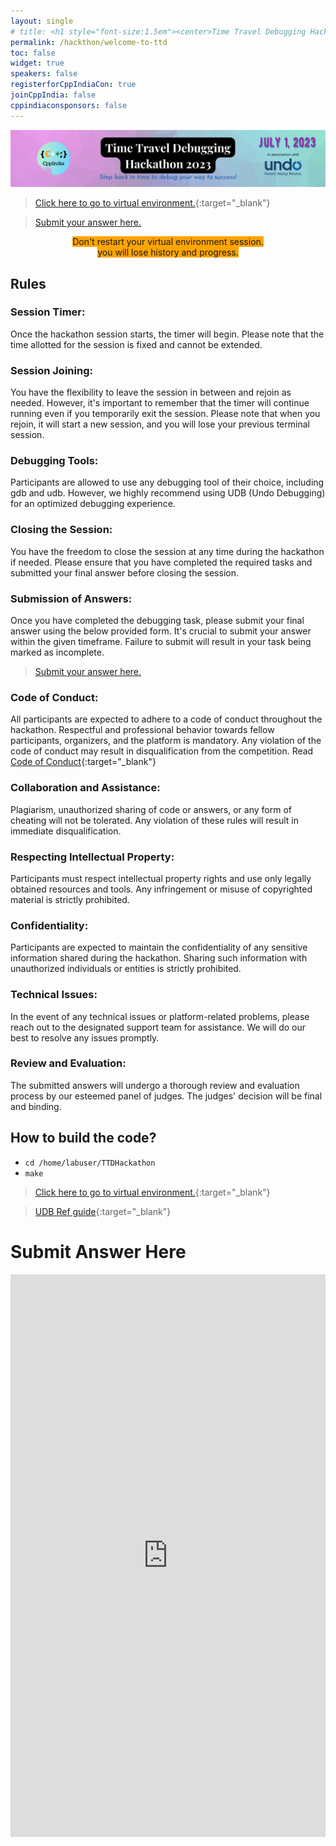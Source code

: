 ```yaml
---
layout: single
# title: <h1 style="font-size:1.5em"><center>Time Travel Debugging Hackathon 2023</center></h1><center><p style="font-size:1em">Step back in time to debug your way to success!</p><center>
permalink: /hackthon/welcome-to-ttd
toc: false
widget: true
speakers: false
registerforCppIndiaCon: true
joinCppIndia: false
cppindiaconsponsors: false
---
```


![CppIndiaCon](/assets/images/hackathon/TTD.png "TTD Hackathon 2023")

> [Click here to go to virtual environment.](https://undo-university.appsembler.com/event/liverecorder-lab/){:target="_blank"}

> [Submit your answer here.](/hackthon/welcome-to-ttd#:~:text=to%20virtual%20enverioment.-,Submit%20Answer%20Here,-LINKEDIN)

<p><center><span style="background-color: orange;">Don't restart your virtual environment session. <br>you will lose history and progress.</span></center></p>

## Rules

### Session Timer: 
Once the hackathon session starts, the timer will begin. Please note that the time allotted for the session is fixed and cannot be extended.

### Session Joining:
You have the flexibility to leave the session in between and rejoin as needed. However, it's important to remember that the timer will continue running even if you temporarily exit the session. Please note that when you rejoin, it will start a new session, and you will lose your previous terminal session.

### Debugging Tools:
Participants are allowed to use any debugging tool of their choice, including gdb and udb. However, we highly recommend using UDB (Undo Debugging) for an optimized debugging experience.

### Closing the Session:
You have the freedom to close the session at any time during the hackathon if needed. Please ensure that you have completed the required tasks and submitted your final answer before closing the session.

### Submission of Answers:
Once you have completed the debugging task, please submit your final answer using the below provided form. It's crucial to submit your answer within the given timeframe. Failure to submit will result in your task being marked as incomplete.
> [Submit your answer here.](/hackthon/welcome-to-ttd#:~:text=to%20virtual%20enverioment.-,Submit%20Answer%20Here,-LINKEDIN)

### Code of Conduct:
All participants are expected to adhere to a code of conduct throughout the hackathon. Respectful and professional behavior towards fellow participants, organizers, and the platform is mandatory. Any violation of the code of conduct may result in disqualification from the competition. Read [Code of Conduct](/CodeOfConduct/codeofconduct){:target="_blank"}

### Collaboration and Assistance:
Plagiarism, unauthorized sharing of code or answers, or any form of cheating will not be tolerated. Any violation of these rules will result in immediate disqualification.

### Respecting Intellectual Property:
Participants must respect intellectual property rights and use only legally obtained resources and tools. Any infringement or misuse of copyrighted material is strictly prohibited.

### Confidentiality:
Participants are expected to maintain the confidentiality of any sensitive information shared during the hackathon. Sharing such information with unauthorized individuals or entities is strictly prohibited.

### Technical Issues:
In the event of any technical issues or platform-related problems, please reach out to the designated support team for assistance. We will do our best to resolve any issues promptly.

### Review and Evaluation:
The submitted answers will undergo a thorough review and evaluation process by our esteemed panel of judges. The judges' decision will be final and binding.

## How to build the code?

- `cd /home/labuser/TTDHackathon`
- `make`

> [Click here to go to virtual environment.](https://undo-university.appsembler.com/event/liverecorder-lab/){:target="_blank"}

> [UDB Ref guide](https://docs.undo.io/UDB-quickref.pdf){:target="_blank"}

# Submit Answer Here
<iframe width="640px" height= "900px" src= "https://forms.office.com/Pages/ResponsePage.aspx?id=Jn9TZ3Xd6kqTEsg3rhHIIAuRMnTbm4dDnnjVyAfKrhJUNUFKUDk2WFY3SFFMNldLSExZOEI3VDQ5SC4u&embed=true" frameborder= "0" marginwidth= "0" marginheight= "0" style= "border: none; max-width:100%; max-height:100vh" allowfullscreen webkitallowfullscreen mozallowfullscreen msallowfullscreen> </iframe>


<pre>










<!-- [![Undo](/assets/images/hackathon/hackathon.png "Undo")](https://undo.io/){:target="_blank"} -->
<!-- # About [![Undo](/assets/images/hackathon/undo.png "Undo")](https://undo.io/){:target="_blank"} -->






<pre>